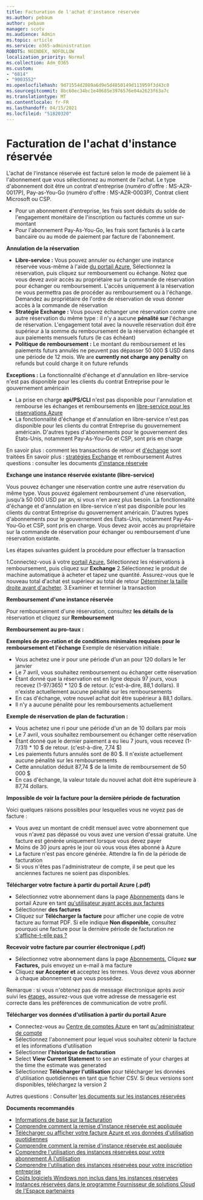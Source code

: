 ```yaml
---
title: Facturation de l'achat d'instance réservée
ms.author: pebaum
author: pebaum
manager: scotv
ms.audience: Admin
ms.topic: article
ms.service: o365-administration
ROBOTS: NOINDEX, NOFOLLOW
localization_priority: Normal
ms.collection: Adm_O365
ms.custom:
- "6814"
- "9003552"
ms.openlocfilehash: 9d71554d2089a6d9e5d4850149d113959f3d43c0
ms.sourcegitcommit: 8bc60ec34bc1e40685e3976576e04a2623f63a7c
ms.translationtype: MT
ms.contentlocale: fr-FR
ms.lasthandoff: 04/15/2021
ms.locfileid: "51820320"
---
```

# <a name="billing-for-reserved-instance-purchase"></a>Facturation de l'achat d'instance réservée

L'achat de l'instance réservée est facturé selon le mode de paiement lié à l'abonnement que vous sélectionnez au moment de l'achat. Le type d'abonnement doit être un contrat d'entreprise (numéro d'offre : MS-AZR-0017P), Pay-as-You-Go (numéro d'offre : MS-AZR-0003P), Contrat client Microsoft ou CSP.

- Pour un abonnement d'entreprise, les frais sont déduits du solde de l'engagement monétaire de l'inscription ou facturés comme un sur-montant
- Pour l'abonnement Pay-As-You-Go, les frais sont facturés à la carte bancaire ou au mode de paiement par facture de l'abonnement.

**Annulation de la réservation**

- **Libre-service :** Vous pouvez annuler ou échanger une instance réservée vous-même à l'aide [du portail Azure.](https://portal.azure.com/#blade/Microsoft_Azure_Reservations/ReservationsBrowseBlade) Sélectionnez la réservation, puis cliquez sur remboursement ou échange. Notez que vous devez avoir accès au propriétaire sur la commande de réservation pour échanger ou remboursement. L'accès uniquement à la réservation ne vous permettra pas de procéder au remboursement ou à l'échange. Demandez au propriétaire de l'ordre de réservation de vous donner accès à la commande de réservation
- **Stratégie Exchange :** Vous pouvez échanger une réservation contre une autre réservation du même type : il n'y a aucune **pénalité sur** l'échange de réservation. L'engagement total avec la nouvelle réservation doit être supérieur à la somme du remboursement de la réservation échangée et aux paiements mensuels futurs (le cas échéant)
- **Politique de remboursement :** Le montant du remboursement et les paiements futurs annulés ne peuvent pas dépasser 50 000 $ USD dans une période de 12 mois. We are **currently not charge any penalty** on refunds but could charge it on future refunds

**Exceptions :** La fonctionnalité d'échange et d'annulation en libre-service n'est pas disponible pour les clients du contrat Entreprise pour le gouvernement américain

- La prise en charge **api/PS/CLI** n'est pas disponible pour l'annulation et rembourse les échanges et remboursements en [libre-service pour les réservations Azure](https://docs.microsoft.com/azure/cost-management-billing/reservations/exchange-and-refund-azure-reservations?WT.mc_id=Portal-Microsoft_Azure_Support)
- La fonctionnalité d'échange et d'annulation en libre-service n'est pas disponible pour les clients du contrat Entreprise du gouvernement américain. D'autres types d'abonnements pour le gouvernement des États-Unis, notamment Pay-As-You-Go et CSP, sont pris en charge

En savoir plus : comment les transactions de retour et [d'échange](https://docs.microsoft.com/azure/billing/billing-azure-reservations-self-service-exchange-and-refund?WT.mc_id=Portal-Microsoft_Azure_Support#how-return-and-exchange-transactions-are-processed) sont traitées En savoir plus : [stratégies Exchange](https://docs.microsoft.com/azure/billing/billing-azure-reservations-self-service-exchange-and-refund?WT.mc_id=Portal-Microsoft_Azure_Support#exchange-policies) et remboursement Autres questions : consulter les documents [d'instance réservée](https://docs.microsoft.com/azure/billing/billing-save-compute-costs-reservations?WT.mc_id=Portal-Microsoft_Azure_Support)

**Exchange une instance réservée existante (libre-service)**

Vous pouvez échanger une réservation contre une autre réservation du même type. Vous pouvez également remboursement d'une réservation, jusqu'à 50 000 USD par an, si vous n'en avez plus besoin. La fonctionnalité d'échange et d'annulation en libre-service n'est pas disponible pour les clients du contrat Entreprise du gouvernement américain. D'autres types d'abonnements pour le gouvernement des États-Unis, notamment Pay-As-You-Go et CSP, sont pris en charge. Vous devez avoir accès au propriétaire sur la commande de réservation pour échanger ou remboursement d'une réservation existante.

Les étapes suivantes guident la procédure pour effectuer la transaction

1.Connectez-vous à votre [portail Azure.](https://portal.azure.com/#blade/Microsoft_Azure_Reservations/ReservationsBrowseBlade) Sélectionnez les réservations à remboursement, puis cliquez sur **Exchange** 2.Sélectionnez le produit de machine automatique à acheter et tapez une quantité. Assurez-vous que le nouveau total d'achat est supérieur au total de retour [Déterminer la taille droite avant d'acheter](https://docs.microsoft.com/azure/virtual-machines/windows/prepay-reserved-vm-instances?WT.mc_id=Portal-Microsoft_Azure_Support#determine-the-right-vm-size-before-you-buy).
3.Examiner et terminer la transaction

**Remboursement d'une instance réservée**

Pour remboursement d'une réservation, consultez **les détails de la** réservation et cliquez sur **Remboursement**

**Remboursement au pro-taux :**

**Exemples de pro-ration et de conditions minimales requises pour le remboursement et l'échange** Exemple de réservation initiale :

- Vous achetez une ir pour une période d'un an pour 120 dollars le 1er janvier
- Le 7 avril, vous souhaitez remboursement ou échanger cette réservation
- Étant donné que la réservation est en ligne depuis 97 jours, vous recevez (1-97/365) * 120 $ de retour. (c'est-à-dire, 88,1 dollars). Il n'existe actuellement aucune pénalité sur les remboursements
- En cas d'échange, votre nouvel achat doit être supérieur à 88,1 dollars.
- Il n'y a aucune pénalité pour les remboursements actuellement

**Exemple de réservation de plan de facturation :**

- Vous achetez une ri pour une période d'un an de 10 dollars par mois
- Le 7 avril, vous souhaitez remboursement ou échanger cette réservation
- Étant donné que le dernier paiement a eu lieu 7 jours, vous recevez (1-7/31) * 10 $ de retour. (c'est-à-dire, 7,74 $)
- Les paiements futurs annulés sont de 80 $. Il n'existe actuellement aucune pénalité sur les remboursements
- Cette annulation déduit 87,74 $ de la limite de remboursement de 50 000 $
- En cas d'échange, la valeur totale du nouvel achat doit être supérieure à 87,74 dollars.

**Impossible de voir la facture pour la dernière période de facturation**

Voici quelques raisons possibles pour lesquelles vous ne voyez pas de facture :

- Vous avez un montant de crédit mensuel avec votre abonnement que vous n'avez pas dépassé ou vous avez une version d'essai gratuite. Une facture est générée uniquement lorsque vous devez payer
- Moins de 30 jours après le jour où vous vous êtes abonné à Azure
- La facture n'est pas encore générée. Attendre la fin de la période de facturation
- Si vous n'êtes pas l'administrateur de compte, il se peut que les anciennes factures ne soient pas disponibles.

**Télécharger votre facture à partir du portail Azure (.pdf)**

- Sélectionnez votre abonnement dans la page [Abonnements](https://portal.azure.com/#blade/Microsoft_Azure_Billing/SubscriptionsBlade) dans le portail Azure en tant [qu'utilisateur ayant accès aux factures](https://docs.microsoft.com/azure/billing/billing-manage-access?WT.mc_id=Portal-Microsoft_Azure_Support)
- Sélectionner **des factures**
- Cliquez sur **Télécharger la facture** pour afficher une copie de votre facture au format PDF. Si elle indique **Non disponible,** consultez pourquoi une facture pour la dernière période de facturation ne [s'affiche-t-elle pas ?](https://docs.microsoft.com/azure/billing/billing-download-azure-invoice-daily-usage-date?WT.mc_id=Portal-Microsoft_Azure_Support#noinvoice)

**Recevoir votre facture par courrier électronique (.pdf)**

- Sélectionnez votre abonnement dans la page [Abonnements.](https://portal.azure.com/#blade/Microsoft_Azure_Billing/SubscriptionsBlade) Cliquez **sur Factures,** puis envoyez un e-mail à ma facture
- Cliquez **sur Accepter et** acceptez les termes. Vous devez vous abonner à chaque abonnement que vous possédez.

Remarque : si vous n'obtenez pas de message électronique après avoir suivi les [étapes,](https://account.windowsazure.com/profile) assurez-vous que votre adresse de messagerie est correcte dans les préférences de communication de votre profil.

**Télécharger vos données d'utilisation à partir du portail Azure**

- Connectez-vous au [Centre de comptes Azure](https://account.windowsazure.com/Subscriptions) en tant [qu'administrateur de compte](https://docs.microsoft.com/azure/billing/billing-subscription-transfer?WT.mc_id=Portal-Microsoft_Azure_Support#whoisaa)
- Sélectionnez l'abonnement pour lequel vous souhaitez obtenir la facture et les informations d'utilisation
- Sélectionner **l'historique de facturation**
- Select **View Current Statement** to see an estimate of your charges at the time the estimate was generated
- Sélectionnez **Télécharger l'utilisation** pour télécharger les données d'utilisation quotidiennes en tant que fichier CSV. Si deux versions sont disponibles, téléchargez la version 2

Autres questions : Consulter [les documents sur les instances réservées](https://docs.microsoft.com/azure/billing/billing-save-compute-costs-reservations?WT.mc_id=Portal-Microsoft_Azure_Support)

**Documents recommandés**

- [Informations de base sur la facturation](https://docs.microsoft.com/partner-center/billing-basics/?WT.mc_id=Portal-Microsoft_Azure_Support)
- [Comprendre comment la remise d'instance réservée est appliquée](https://docs.microsoft.com/azure/billing/billing-understand-vm-reservation-charges/?WT.mc_id=Portal-Microsoft_Azure_Support)
- [Télécharger ou afficher votre facture Azure et vos données d'utilisation quotidiennes](https://docs.microsoft.com/azure/billing/billing-download-azure-invoice-daily-usage-date?WT.mc_id=Portal-Microsoft_Azure_Support)
- [Comprendre comment la remise d'instance réservée est appliquée](https://docs.microsoft.com/azure/billing/billing-understand-vm-reservation-charges/?WT.mc_id=Portal-Microsoft_Azure_Support)
- [Comprendre l'utilisation des instances réservées pour votre abonnement À l'utilisation](https://docs.microsoft.com/azure/billing/billing-understand-reserved-instance-usage/?WT.mc_id=Portal-Microsoft_Azure_Support)
- [Comprendre l'utilisation des instances réservées pour votre inscription entreprise](https://docs.microsoft.com/azure/billing/billing-understand-reserved-instance-usage-ea/?WT.mc_id=Portal-Microsoft_Azure_Support)
- [Coûts logiciels Windows non inclus dans les instances réservées](https://docs.microsoft.com/azure/billing/billing-reserved-instance-windows-software-costs/?WT.mc_id=Portal-Microsoft_Azure_Support)
- [Instances réservées dans le programme Fournisseur de solutions Cloud de l'Espace partenaires](https://docs.microsoft.com/partner-center/azure-reservations/?WT.mc_id=Portal-Microsoft_Azure_Support)